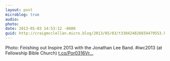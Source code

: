 ```yaml
---
layout: post
microblog: true
audio: 
photo: 
date: 2013-05-03 14:53:12 -0600
guid: http://craigmcclellan.micro.blog/2013/05/03/t330424826659479553.html
---
```

Photo: Finishing out Inspire 2013 with the Jonathan Lee Band. #iwc2013 (at Fellowship Bible Church) [t.co/Por0316Vr...](http://t.co/Por0316Vrq)
